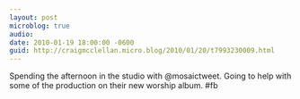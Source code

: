 ```yaml
---
layout: post
microblog: true
audio: 
date: 2010-01-19 18:00:00 -0600
guid: http://craigmcclellan.micro.blog/2010/01/20/t7993230009.html
---
```

Spending the afternoon in the studio with @mosaictweet.  Going to help with some of the production on their new worship album. #fb
